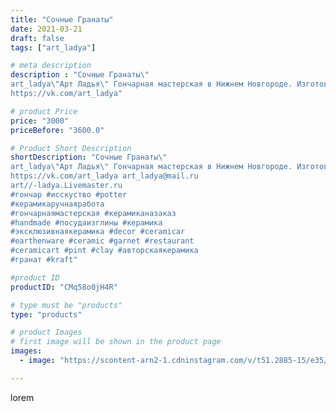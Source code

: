```yaml
---
title: "Сочные Гранаты"
date: 2021-03-21
draft: false
tags: ["art_ladya"]

# meta description
description : "Сочные Гранаты\" 
art_ladya\"Арт Ладья\" Гончарная мастерская в Нижнем Новгороде. Изготовление керамики и мастер//-классы по обучению. 
https://vk.com/art_ladya"

# product Price
price: "3000"
priceBefore: "3600.0"

# Product Short Description
shortDescription: "Сочные Гранаты\" 
art_ladya\"Арт Ладья\" Гончарная мастерская в Нижнем Новгороде. Изготовление керамики и мастер//-классы по обучению. 
https://vk.com/art_ladya art_ladya@mail.ru 
art//-ladya.Livemaster.ru
#гончар #исскуство #potter
#керамикаручнаяработа
#гончарнаямастерская #керамиканазаказ
#handmade #посудаизглины #керамика
#эксклюзивнаякерамика #decor #ceramicar
#earthenware #ceramic #garnet #restaurant
#ceramicart #pint #clay #авторскаякерамика
#гранат #kraft"

#product ID
productID: "CMq58o0jH4R"

# type must be "products"
type: "products"

# product Images
# first image will be shown in the product page
images:
  - image: "https://scontent-arn2-1.cdninstagram.com/v/t51.2885-15/e35/163536915_462092651608054_6853109526743505139_n.jpg?se=7&tp=1&_nc_ht=scontent-arn2-1.cdninstagram.com&_nc_cat=110&_nc_ohc=AVGOooXABUAAX9V4-4s&ccb=7-4&oh=1e2ff2d61fce9fdcdae157fb245157f2&oe=6085FEED&_nc_sid=86f79a&ig_cache_key=MjUzNDA5MjU5NjAwMDM1NzkwNQ%3D%3D.2-ccb7-4"

---
```

lorem
